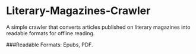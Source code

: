# Literary-Magazines-Crawler
A simple crawler that converts articles published on literary magazines into readable formats for offline reading. 

###Readable Formats: Epubs, PDF.
